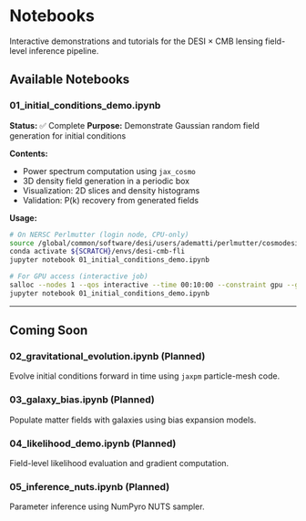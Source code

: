 # Notebooks

Interactive demonstrations and tutorials for the DESI × CMB lensing field-level inference pipeline.

## Available Notebooks

### 01_initial_conditions_demo.ipynb
**Status:** ✅ Complete
**Purpose:** Demonstrate Gaussian random field generation for initial conditions

**Contents:**
- Power spectrum computation using `jax_cosmo`
- 3D density field generation in a periodic box
- Visualization: 2D slices and density histograms
- Validation: P(k) recovery from generated fields

**Usage:**
```bash
# On NERSC Perlmutter (login node, CPU-only)
source /global/common/software/desi/users/adematti/perlmutter/cosmodesiconda/20250331-1.0.0/conda/etc/profile.d/conda.sh
conda activate ${SCRATCH}/envs/desi-cmb-fli
jupyter notebook 01_initial_conditions_demo.ipynb

# For GPU access (interactive job)
salloc --nodes 1 --qos interactive --time 00:10:00 --constraint gpu --gpus 1 --account=desi
jupyter notebook 01_initial_conditions_demo.ipynb
```
---

## Coming Soon

### 02_gravitational_evolution.ipynb (Planned)
Evolve initial conditions forward in time using `jaxpm` particle-mesh code.

### 03_galaxy_bias.ipynb (Planned)
Populate matter fields with galaxies using bias expansion models.

### 04_likelihood_demo.ipynb (Planned)
Field-level likelihood evaluation and gradient computation.

### 05_inference_nuts.ipynb (Planned)
Parameter inference using NumPyro NUTS sampler.

